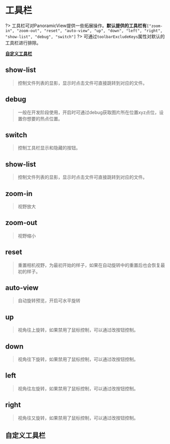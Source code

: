 # 工具栏
?> 工具栏可对PanoramicView提供一些拓展操作。**默认提供的工具栏有**`["zoom-in", "zoom-out", "reset", "auto-view", "up", "down", "left", "right", "show-list", "debug", "switch"]`
?> 可通过`toolbarExcludeKeys`属性对默认的工具栏进行排除。

**[自定义工具栏](#自定义工具栏)**

## show-list
> 控制文件列表的显影，显示时点击文件可直接跳转到对应的文件。

## debug
> 一般在开发阶段使用，开启时可通过debug获取图片所在位置xyz点位，设置你想要的热点位置。

## switch
> 控制工具栏显示和隐藏的按钮。

## show-list
> 控制文件列表的显影，显示时点击文件可直接跳转到对应的文件。

## zoom-in
> 视野放大

## zoom-out
> 视野缩小

## reset
> 重置相机视野，为最初开始的样子，如果在自动旋转中的重置后也会恢复最初的样子。

## auto-view
> 自动旋转预览，开启可水平旋转

## up
> 视角往上旋转，如果禁用了鼠标控制，可以通过改按钮控制。

## down
> 视角往下旋转，如果禁用了鼠标控制，可以通过改按钮控制。

## left
> 视角往左旋转，如果禁用了鼠标控制，可以通过改按钮控制。

## right
> 视角往又旋转，如果禁用了鼠标控制，可以通过改按钮控制。

## 自定义工具栏

